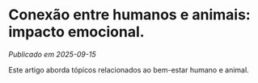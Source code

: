 # Conexão entre humanos e animais: impacto emocional.

*Publicado em 2025-09-15*

Este artigo aborda tópicos relacionados ao bem-estar humano e animal.
